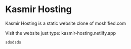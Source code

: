# Kasmir Hosting 
Kasmir Hosting is a static website clone of moshified.com

Visit the website just type: kasmir-hosting.netlify.app
```
sdsdsds
```
